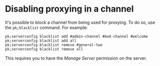 # Disabling proxying in a channel
It's possible to block a channel from being used for proxying. To do so, use the `pk;blacklist` command. For example:

    pk;serverconfig blacklist add #admin-channel #mod-channel #welcome
    pk;serverconfig blacklist add all
    pk;serverconfig blacklist remove #general-two
    pk;serverconfig blacklist remove all
    
This requires you to have the *Manage Server* permission on the server. 